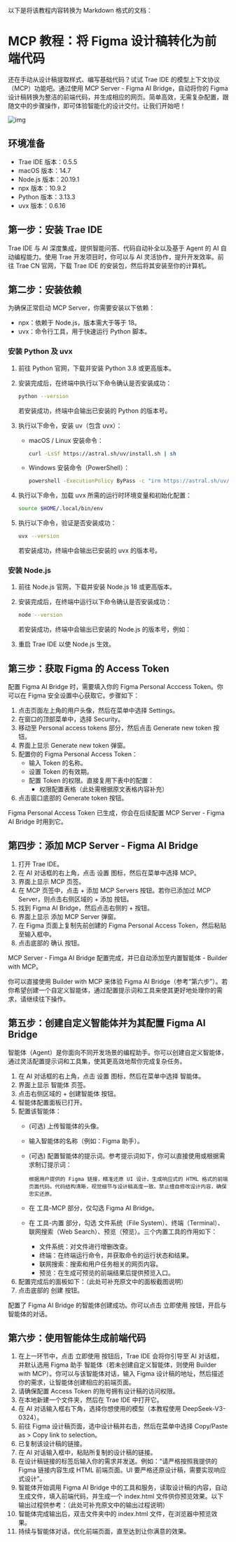 以下是将该教程内容转换为 Markdown 格式的文档：

# MCP 教程：将 Figma 设计稿转化为前端代码

还在手动从设计稿提取样式、编写基础代码？试试 Trae IDE 的模型上下文协议（MCP）功能吧。通过使用 MCP Server - Figma AI Bridge，自动将你的 Figma 设计稿转换为整洁的前端代码，并生成相应的网页。简单高效，无需复杂配置，跟随文中的步骤操作，即可体验智能化的设计交付。让我们开始吧！

![img](https://p9-arcosite.byteimg.com/https://p9-arcosite.byteimg.com/obj/tos-cn-i-goo7wpa0wc/5fdbb1bf196049f28d57689d35a3efdf~tplv-goo7wpa0wc-quality:q75.image)

## 环境准备

- Trae IDE 版本：0.5.5
- macOS 版本：14.7
- Node.js 版本：20.19.1
- npx 版本：10.9.2
- Python 版本：3.13.3
- uvx 版本：0.6.16

## 第一步：安装 Trae IDE

Trae IDE 与 AI 深度集成，提供智能问答、代码自动补全以及基于 Agent 的 AI 自动编程能力。使用 Trae 开发项目时，你可以与 AI 灵活协作，提升开发效率。前往 Trae CN 官网，下载 Trae IDE 的安装包，然后将其安装至你的计算机。

## 第二步：安装依赖

为确保正常启动 MCP Server，你需要安装以下依赖：

- npx：依赖于 Node.js，版本需大于等于 18。
- uvx：命令行工具，用于快速运行 Python 脚本。

### 安装 Python 及 uvx

1. 前往 Python 官网，下载并安装 Python 3.8 或更高版本。
2. 安装完成后，在终端中执行以下命令确认是否安装成功：

   ```bash
   python --version
   ```

   若安装成功，终端中会输出已安装的 Python 的版本号。

3. 执行以下命令，安装 uv（包含 uvx）：

   - macOS / Linux 安装命令：

     ```bash
     curl -LsSf https://astral.sh/uv/install.sh | sh
     ```

   - Windows 安装命令（PowerShell）：

     ```bash
     powershell -ExecutionPolicy ByPass -c "irm https://astral.sh/uv/install.ps1 | iex"
     ```

4. 执行以下命令，加载 uvx 所需的运行时环境变量和初始化配置：

   ```bash
   source $HOME/.local/bin/env
   ```

5. 执行以下命令，验证是否安装成功：

   ```bash
   uvx --version
   ```

   若安装成功，终端中会输出已安装的 uvx 的版本号。

### 安装 Node.js

1. 前往 Node.js 官网，下载并安装 Node.js 18 或更高版本。
2. 安装完成后，在终端中运行以下命令确认是否安装成功：

   ```bash
   node --version
   ```

   若安装成功，终端中会输出已安装的 Node.js 的版本号，例如：

3. 重启 Trae IDE 以使 Node.js 生效。

## 第三步：获取 Figma 的 Access Token

配置 Figma AI Bridge 时，需要填入你的 Figma Personal Acccess Token。你可以在 Figma 安全设置中心获取它。步骤如下：

1. 点击页面左上角的用户头像，然后在菜单中选择 Settings。
2. 在窗口的顶部菜单中，选择 Security。
3. 移动至 Personal access tokens 部分，然后点击 Generate new token 按钮。
4. 界面上显示 Generate new token 弹窗。
5. 配置你的 Figma Personal Access Token：
   - 输入 Token 的名称。
   - 设置 Token 的有效期。
   - 配置 Token 的权限。直接复用下表中的配置：
     - 权限配置表格（此处需根据原文表格内容补充）
6. 点击窗口底部的 Generate token 按钮。

Figma Personal Access Token 已生成，你会在后续配置 MCP Server - Figma AI Bridge 时用到它。

## 第四步：添加 MCP Server - Figma AI Bridge

1. 打开 Trae IDE。
2. 在 AI 对话框的右上角，点击 设置 图标，然后在菜单中选择 MCP。
3. 界面上显示 MCP 页签。
4. 在 MCP 页签中，点击 \+ 添加 MCP Servers 按钮。若你已添加过 MCP Server，则点击右侧区域的 \+ 添加 按钮。
5. 找到 Figma AI Bridge，然后点击右侧的 + 按钮。
6. 界面上显示 添加 MCP Server 弹窗。
7. 在 Figma 页面上复制先前创建的 Figma Personal Access Token，然后粘贴至输入框中。
8. 点击底部的 确认 按钮。

MCP Server - Fimga AI Bridge 配置完成，并已自动添加至内置智能体 - Builder with MCP。

你可以直接使用 Builder with MCP 来体验 Figma AI Bridge（参考“第六步”）。若你希望创建一个自定义智能体，通过配置提示词和工具来使其更好地处理你的需求，请继续往下操作。

## 第五步：创建自定义智能体并为其配置 Figma AI Bridge

智能体（Agent）是你面向不同开发场景的编程助手。你可以创建自定义智能体，通过灵活配置提示词和工具集，使其更高效地帮你完成复杂任务。

1. 在 AI 对话框的右上角，点击 设置 图标，然后在菜单中选择 智能体。
2. 界面上显示 智能体 页签。
3. 点击右侧区域的 \+ 创建智能体 按钮。
4. 智能体配置面板已打开。
5. 配置该智能体：
   - (可选) 上传智能体的头像。
   - 输入智能体的名称（例如：Figma 助手）。
   - (可选) 配置智能体的提示词。参考提示词如下，你可以直接使用或根据需求制订提示词：

     ```plaintext
     根据用户提供的 Figma 链接，精准还原 UI 设计，生成响应式的 HTML 格式的前端页面代码。代码结构清晰，视觉细节与设计稿高度一致。禁止擅自修改设计内容，确保忠实还原。
     ```

   - 在 工具-MCP 部分，仅勾选 Figma AI Bridge。
   - 在 工具-内置 部分，勾选 文件系统（File System）、终端（Terminal）、联网搜索（Web Search）、预览（预览）。三个内置工具的作用如下：
     - 文件系统：对文件进行增删改查。
     - 终端：在终端运行命令，并获取命令的运行状态和结果。
     - 联网搜索：搜索和用户任务相关的网页内容。
     - 预览：在生成可预览的前端结果后提供预览入口。
6. 配置完成后的面板如下：（此处可补充原文中的面板截图说明）
7. 点击底部的 创建 按钮。

配置了 Figma AI Bridge 的智能体创建成功。你可以点击 立即使用 按钮，开启与智能体的对话。

## 第六步：使用智能体生成前端代码

1. 在上一环节中，点击 立即使用 按钮后，Trae IDE 会将你引导至 AI 对话框，并默认选用 Figma 助手 智能体（若未创建自定义智能体，则使用 Builder with MCP）。你可以与该智能体对话，输入 Figma 设计稿的地址，然后描述你的需求，让智能体创建相应的前端页面。
2. 请确保配置 Access Token 的账号拥有设计稿的访问权限。
3. 在本地新建一个文件夹，然后在 Trae IDE 中打开它。
4. 在 AI 对话输入框右下角，选择你想使用的模型（本教程使用 DeepSeek-V3- 0324）。
5. 前往 Figma 设计稿页面，选中设计稿并右击，然后在菜单中选择 Copy/Paste as > Copy link to selection。
6. 已复制该设计稿的链接。
7. 在 AI 对话输入框中，粘贴所复制的设计稿的链接。
8. 在设计稿链接的标签后输入你的需求并发送。例如：“请严格按照我提供的 Figma 链接内容生成 HTML 前端页面。UI 要严格还原设计稿，需要实现响应式设计”。
9. 智能体开始调用 Figma AI Bridge 中的工具和服务，读取设计稿的内容，自动生成文件，填入前端代码，并生成一个 index.html 文件供你预览效果。以下输出过程供参考：（此处可补充原文中的输出过程说明）
10. 智能体完成输出后，双击文件夹中的 index.html 文件，在浏览器中预览效果。
11. 持续与智能体对话，优化前端页面，直至达到让你满意的效果。

